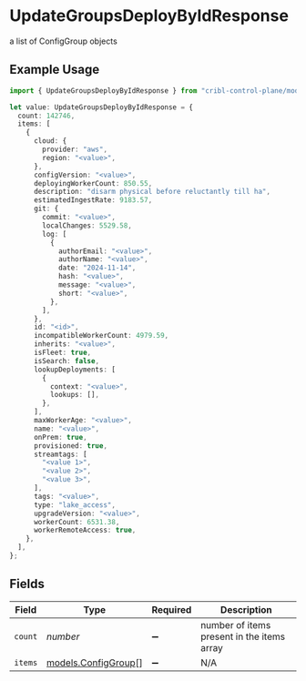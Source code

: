 # UpdateGroupsDeployByIdResponse

a list of ConfigGroup objects

## Example Usage

```typescript
import { UpdateGroupsDeployByIdResponse } from "cribl-control-plane/models/operations";

let value: UpdateGroupsDeployByIdResponse = {
  count: 142746,
  items: [
    {
      cloud: {
        provider: "aws",
        region: "<value>",
      },
      configVersion: "<value>",
      deployingWorkerCount: 850.55,
      description: "disarm physical before reluctantly till ha",
      estimatedIngestRate: 9183.57,
      git: {
        commit: "<value>",
        localChanges: 5529.58,
        log: [
          {
            authorEmail: "<value>",
            authorName: "<value>",
            date: "2024-11-14",
            hash: "<value>",
            message: "<value>",
            short: "<value>",
          },
        ],
      },
      id: "<id>",
      incompatibleWorkerCount: 4979.59,
      inherits: "<value>",
      isFleet: true,
      isSearch: false,
      lookupDeployments: [
        {
          context: "<value>",
          lookups: [],
        },
      ],
      maxWorkerAge: "<value>",
      name: "<value>",
      onPrem: true,
      provisioned: true,
      streamtags: [
        "<value 1>",
        "<value 2>",
        "<value 3>",
      ],
      tags: "<value>",
      type: "lake_access",
      upgradeVersion: "<value>",
      workerCount: 6531.38,
      workerRemoteAccess: true,
    },
  ],
};
```

## Fields

| Field                                               | Type                                                | Required                                            | Description                                         |
| --------------------------------------------------- | --------------------------------------------------- | --------------------------------------------------- | --------------------------------------------------- |
| `count`                                             | *number*                                            | :heavy_minus_sign:                                  | number of items present in the items array          |
| `items`                                             | [models.ConfigGroup](../../models/configgroup.md)[] | :heavy_minus_sign:                                  | N/A                                                 |